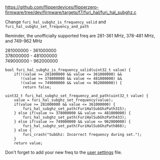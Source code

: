 https://github.com/flipperdevices/flipperzero-firmware/tree/dev/firmware/targets/f7/furi_hal/furi_hal_subghz.c

Change `furi_hal_subghz_is_frequency_valid` and `furi_hal_subghz_set_frequency_and_path`

Reminder, the unofficially supported freq are 281-361 MHz, 378-481 MHz, and 749-962 MHz

281000000 - 361000000<br>
378000000 - 481000000<br>
749000000 - 962000000

```
bool furi_hal_subghz_is_frequency_valid(uint32_t value) {
    if(!(value >= 281000000 && value <= 361000000) &&
       !(value >= 378000000 && value <= 481000000) &&
       !(value >= 749000000 && value <= 962000000)) {
        return false;

uint32_t furi_hal_subghz_set_frequency_and_path(uint32_t value) {
    value = furi_hal_subghz_set_frequency(value);
    if(value >= 281000000 && value <= 361000000) {
        furi_hal_subghz_set_path(FuriHalSubGhzPath315);
    } else if(value >= 378000000 && value <= 481000000) {
        furi_hal_subghz_set_path(FuriHalSubGhzPath433);
    } else if(value >= 749000000 && value <= 962000000) {
        furi_hal_subghz_set_path(FuriHalSubGhzPath868);
    } else {
        furi_crash("SubGhz: Incorrect frequency during set.");
    }
    return value;
```

Don't forget to add your new freq to the [user settings](https://github.com/UberGuidoZ/Flipper/tree/main/Sub-GHz/Settings) file.
